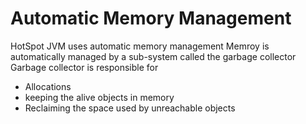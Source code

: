 # Automatic Memory Management 
HotSpot JVM uses automatic memory management
Memroy is automatically managed by a sub-system called the garbage collector 
Garbage collector is responsible for 
  - Allocations
  - keeping the alive objects in memory
  - Reclaiming the space used by unreachable objects
